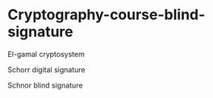 # Cryptography-course-blind-signature
El-gamal cryptosystem

Schorr digital signature

Schnor blind signature

